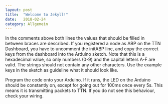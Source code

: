 ```yaml
---
layout: post
title:  "Welcome to Jekyll!"
date:   2018-02-24
category: Allgemein
---
```

In the comments above both lines the values that should be filled in between braces are described. If you registered a node as ABP on the TTN Dashboard, you have to uncomment the initABP line, and copy the correct keys from the dashboard into the Arduino sketch. Note that this is a hexadecimal value, so only numbers (0-9) and the capital letters A-F are valid. The strings should not contain any other characters. Use the example keys in the sketch as guideline what it should look like.

Program the code onto your Arduino. If it runs, the LED on the Arduino should be constantly on, except for going out for 100ms once every 5s. This means it is transmitting packets to TTN. If you do not see this behaviour, check your wiring.
